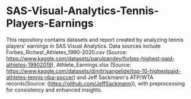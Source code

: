 # SAS-Visual-Analytics-Tennis-Players-Earnings

This repository contains datasets and report created by analyzing tennis players' earnings in SAS Visual Analytics. Data sources include Forbes_Richest_Athletes_1990-2020.csv (Source: https://www.kaggle.com/datasets/parulpandey/forbes-highest-paid-athletes-19902019),  Athlete_Earnings.xlsx (Source: https://www.kaggle.com/datasets/dimitrisangelide/top-10-highestpaid-athletes-tennis-nba-soccer) and Jeff Sackmann's ATP/WTA records(Source: (https://github.com/JeffSackmann)), with preprocessing for consistency and enhanced insights.
